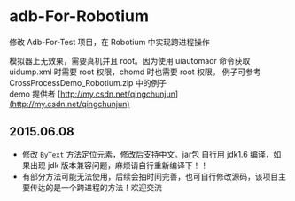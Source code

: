 # adb-For-Robotium
修改 Adb-For-Test 项目，在 Robotium 中实现跨进程操作

模拟器上无效果，需要真机并且 root。因为使用 uiautomaor 命令获取 uidump.xml 时需要 root 权限，chomd 时也需要 root 权限。
例子可参考 CrossProcessDemo_Robotium.zip 中的例子<br>
demo 提供者 [http://my.csdn.net/qingchunjun](http://my.csdn.net/qingchunjun)


## 2015.06.08
*	修改 `ByText` 方法定位元素，修改后支持中文。jar包 自行用 jdk1.6 编译，如果出现 jdk 版本兼容问题，麻烦请自行重新编译下！！
*	有部分方法可能无法使用，后续会抽时间完善，也可自行修改源码，该项目主要传达的是一个跨进程的方法！欢迎交流
